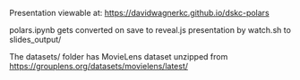 Presentation viewable at: https://davidwagnerkc.github.io/dskc-polars

polars.ipynb gets converted on save to reveal.js presentation by watch.sh to slides_output/

The datasets/ folder has MovieLens dataset unzipped from https://grouplens.org/datasets/movielens/latest/
